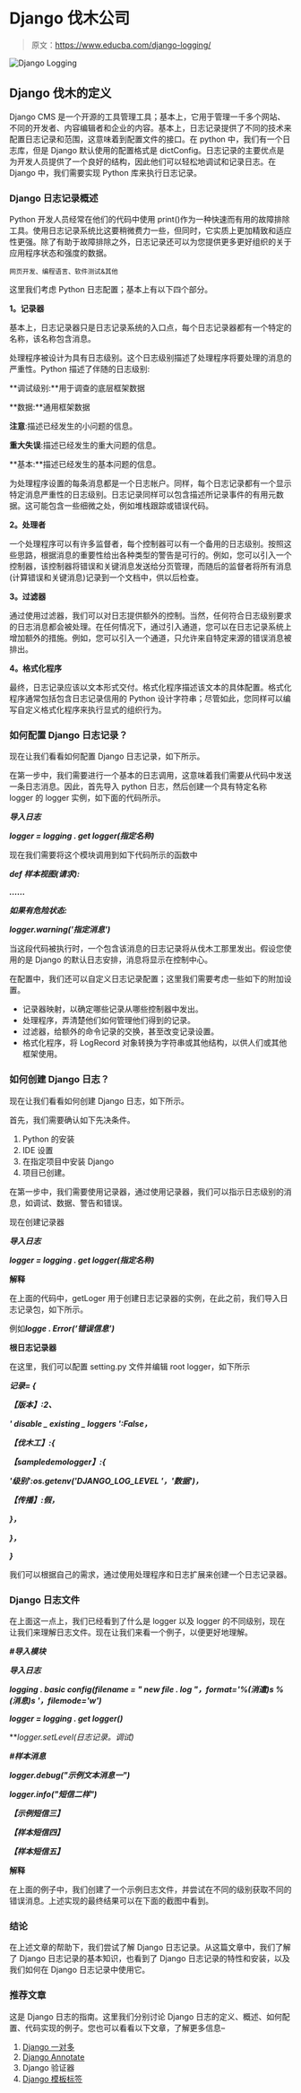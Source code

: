 # Django 伐木公司

> 原文：<https://www.educba.com/django-logging/>

![Django Logging](img/c6633b1f84bb1e81194379f5404abe59.png)



## Django 伐木的定义

Django CMS 是一个开源的工具管理工具；基本上，它用于管理一千多个网站、不同的开发者、内容编辑者和企业的内容。基本上，日志记录提供了不同的技术来配置日志记录和范围，这意味着到配置文件的接口。在 python 中，我们有一个日志库，但是 Django 默认使用的配置格式是 dictConfig。日志记录的主要优点是为开发人员提供了一个良好的结构，因此他们可以轻松地调试和记录日志。在 Django 中，我们需要实现 Python 库来执行日志记录。

### Django 日志记录概述

Python 开发人员经常在他们的代码中使用 print()作为一种快速而有用的故障排除工具。使用日志记录系统比这要稍微费力一些，但同时，它实质上更加精致和适应性更强。除了有助于故障排除之外，日志记录还可以为您提供更多更好组织的关于应用程序状态和强度的数据。

<small>网页开发、编程语言、软件测试&其他</small>

这里我们考虑 Python 日志配置；基本上有以下四个部分。

**1。记录器**

基本上，日志记录器只是日志记录系统的入口点，每个日志记录器都有一个特定的名称，该名称包含消息。

处理程序被设计为具有日志级别。这个日志级别描述了处理程序将要处理的消息的严重性。Python 描述了伴随的日志级别:

**调试级别:**用于调查的底层框架数据

**数据:**通用框架数据

**注意**:描述已经发生的小问题的信息。

**重大失误**:描述已经发生的重大问题的信息。

**基本:**描述已经发生的基本问题的信息。

为处理程序设置的每条消息都是一个日志帐户。同样，每个日志记录都有一个显示特定消息严重性的日志级别。日志记录同样可以包含描述所记录事件的有用元数据。这可能包含一些细微之处，例如堆栈跟踪或错误代码。

**2。处理者**

一个处理程序可以有许多监督者，每个控制器可以有一个备用的日志级别。按照这些思路，根据消息的重要性给出各种类型的警告是可行的。例如，您可以引入一个控制器，该控制器将错误和关键消息发送给分页管理，而随后的监督者将所有消息(计算错误和关键消息)记录到一个文档中，供以后检查。

**3。过滤器**

通过使用过滤器，我们可以对日志提供额外的控制。当然，任何符合日志级别要求的日志消息都会被处理。在任何情况下，通过引入通道，您可以在日志记录系统上增加额外的措施。例如，您可以引入一个通道，只允许来自特定来源的错误消息被排出。

**4。格式化程序**

最终，日志记录应该以文本形式交付。格式化程序描述该文本的具体配置。格式化程序通常包括包含日志记录信用的 Python 设计字符串；尽管如此，您同样可以编写自定义格式化程序来执行显式的组织行为。

### 如何配置 Django 日志记录？

现在让我们看看如何配置 Django 日志记录，如下所示。

在第一步中，我们需要进行一个基本的日志调用，这意味着我们需要从代码中发送一条日志消息。因此，首先导入 python 日志，然后创建一个具有特定名称 logger 的 logger 实例，如下面的代码所示。

***导入日志***

***logger = logging . get logger(指定名称)***

现在我们需要将这个模块调用到如下代码所示的函数中

***def 样本视图(请求):***

***……***

***如果有危险状态:***

***logger.warning('指定消息')***

当这段代码被执行时，一个包含该消息的日志记录将从伐木工那里发出。假设您使用的是 Django 的默认日志安排，消息将显示在控制中心。

在配置中，我们还可以自定义日志记录配置；这里我们需要考虑一些如下的附加设置。

*   记录器映射，以确定哪些记录从哪些控制器中发出。
*   处理程序，弄清楚他们如何管理他们得到的记录。
*   过滤器，给额外的命令记录的交换，甚至改变记录设置。
*   格式化程序，将 LogRecord 对象转换为字符串或其他结构，以供人们或其他框架使用。

### 如何创建 Django 日志？

现在让我们看看如何创建 Django 日志，如下所示。

首先，我们需要确认如下先决条件。

1.  Python 的安装
2.  IDE 设置
3.  在指定项目中安装 Django
4.  项目已创建。

在第一步中，我们需要使用记录器，通过使用记录器，我们可以指示日志级别的消息，如调试、数据、警告和错误。

现在创建记录器

***导入日志***

***logger = logging . get logger(指定名称)***

**解释**

在上面的代码中，getLoger 用于创建日志记录器的实例，在此之前，我们导入日志记录包，如下所示。

例如***logge . Error(‘错误信息’)***

**根日志记录器**

在这里，我们可以配置 setting.py 文件并编辑 root logger，如下所示

***记录= {***

***【版本】:2、***

***' disable _ existing _ loggers ':False，***

***【伐木工】:{***

***【sampledemologger】:{***

***'级别':os.getenv('DJANGO_LOG_LEVEL '，'数据')，***

***【传播】:假，***

***}，***

***}，***

***}***

我们可以根据自己的需求，通过使用处理程序和日志扩展来创建一个日志记录器。

### Django 日志文件

在上面这一点上，我们已经看到了什么是 logger 以及 logger 的不同级别，现在让我们来理解日志文件。现在让我们来看一个例子，以便更好地理解。

***#导入模块***

***导入日志***

***logging . basic config(filename = " new file . log "，format='%(消遣)s %(消息)s '，filemode='w')***

***logger = logging . get logger()***

***logger.setLevel(日志记录。*调试)**

***#样本消息***

***logger.debug("示例文本消息一")***

***logger.info("短信二样")***

***【示例短信三】***

***【样本短信四】***

***【样本短信五】***

**解释**

在上面的例子中，我们创建了一个示例日志文件，并尝试在不同的级别获取不同的错误消息。上述实现的最终结果可以在下面的截图中看到。

### 结论

在上述文章的帮助下，我们尝试了解 Django 日志记录。从这篇文章中，我们了解了 Django 日志记录的基本知识，也看到了 Django 日志记录的特性和安装，以及我们如何在 Django 日志记录中使用它。

### 推荐文章

这是 Django 日志的指南。这里我们分别讨论 Django 日志的定义、概述、如何配置、代码实现的例子。您也可以看看以下文章，了解更多信息–

1.  [Django 一对多](https://www.educba.com/django-one-to-many/)
2.  [Django Annotate](https://www.educba.com/django-annotate/)
3.  Django 验证器
4.  [Django 模板标签](https://www.educba.com/django-template-tags/)





